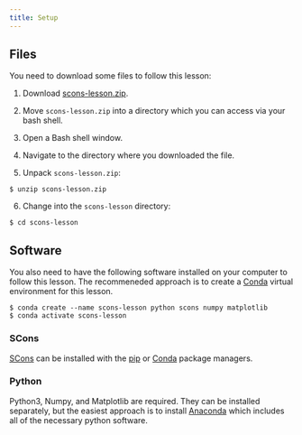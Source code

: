 ```yaml
---
title: Setup
---
```


## Files

You need to download some files to follow this lesson:

1. Download [scons-lesson.zip][zip-file].

2. Move `scons-lesson.zip` into a directory which you can access via your bash shell.

3. Open a Bash shell window.

4. Navigate to the directory where you downloaded the file.

5. Unpack `scons-lesson.zip`:

  ```source
  $ unzip scons-lesson.zip
  ```

6. Change into the `scons-lesson` directory:

  ```source
  $ cd scons-lesson
  ```

## Software

You also need to have the following software installed on your computer to follow this lesson. The
recommeneded approach is to create a
[Conda](https://docs.conda.io/projects/conda/en/latest/index.html) virtual environment for this
lesson.

```
$ conda create --name scons-lesson python scons numpy matplotlib
$ conda activate scons-lesson
```

### SCons

[SCons](https://scons.org/) can be installed with the [pip](https://pip.pypa.io/en/stable/) or
[Conda](https://docs.conda.io/projects/conda/en/latest/index.html) package managers.

### Python

Python3, Numpy, and Matplotlib are required.
They can be installed separately, but the easiest approach is to install
[Anaconda](https://www.anaconda.com/distribution/) which includes all of the
necessary python software.

[zip-file]: files/scons-lesson.zip
